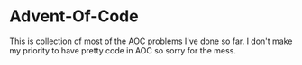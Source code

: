 # Advent-Of-Code

This is collection of most of the AOC problems I've done so far. 
I don't make my priority to have pretty code in AOC so sorry for the mess.